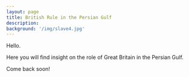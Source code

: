 ```yaml
---
layout: page
title: British Rule in the Persian Gulf
description:
background: '/img/slave4.jpg'
---
```


Hello.

Here you will find insight on the role of Great Britain in the Persian Gulf.  

Come back soon!
